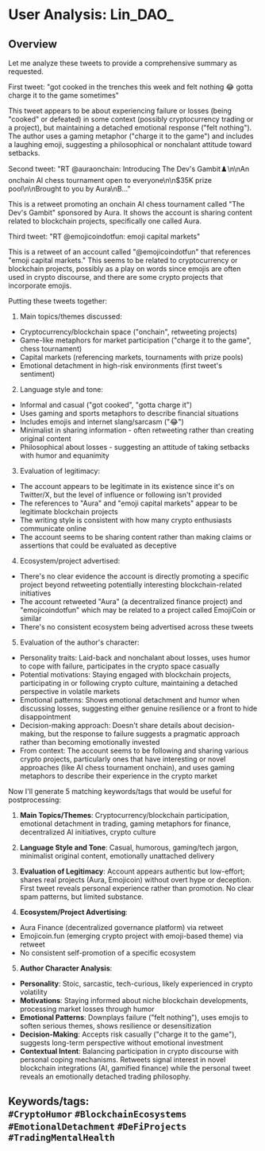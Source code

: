 # User Analysis: Lin_DAO_

## Overview

<think>
Let me analyze these tweets to provide a comprehensive summary as requested.

First tweet:
"got cooked in the trenches this week and felt nothing 😂 gotta charge it to the game sometimes"

This tweet appears to be about experiencing failure or losses (being "cooked" or defeated) in some context (possibly cryptocurrency trading or a project), but maintaining a detached emotional response ("felt nothing"). The author uses a gaming metaphor ("charge it to the game") and includes a laughing emoji, suggesting a philosophical or nonchalant attitude toward setbacks.

Second tweet:
"RT @auraonchain: Introducing The Dev's Gambit♟️\n\nAn onchain AI chess tournament open to everyone\n\n$35K prize pool\n\nBrought to you by Aura\nB…"

This is a retweet promoting an onchain AI chess tournament called "The Dev's Gambit" sponsored by Aura. It shows the account is sharing content related to blockchain projects, specifically one called Aura.

Third tweet:
"RT @emojicoindotfun: emoji capital markets"

This is a retweet of an account called "@emojicoindotfun" that references "emoji capital markets." This seems to be related to cryptocurrency or blockchain projects, possibly as a play on words since emojis are often used in crypto discourse, and there are some crypto projects that incorporate emojis.

Putting these tweets together:

1. Main topics/themes discussed:
- Cryptocurrency/blockchain space ("onchain", retweeting projects)
- Game-like metaphors for market participation ("charge it to the game", chess tournament)
- Capital markets (referencing markets, tournaments with prize pools)
- Emotional detachment in high-risk environments (first tweet's sentiment)

2. Language style and tone:
- Informal and casual ("got cooked", "gotta charge it")
- Uses gaming and sports metaphors to describe financial situations
- Includes emojis and internet slang/sarcasm ("😂")
- Minimalist in sharing information - often retweeting rather than creating original content
- Philosophical about losses - suggesting an attitude of taking setbacks with humor and equanimity

3. Evaluation of legitimacy:
- The account appears to be legitimate in its existence since it's on Twitter/X, but the level of influence or following isn't provided
- The references to "Aura" and "emoji capital markets" appear to be legitimate blockchain projects
- The writing style is consistent with how many crypto enthusiasts communicate online
- The account seems to be sharing content rather than making claims or assertions that could be evaluated as deceptive

4. Ecosystem/project advertised:
- There's no clear evidence the account is directly promoting a specific project beyond retweeting potentially interesting blockchain-related initiatives
- The account retweeted "Aura" (a decentralized finance project) and "emojicoindotfun" which may be related to a project called EmojiCoin or similar
- There's no consistent ecosystem being advertised across these tweets

5. Evaluation of the author's character:
- Personality traits: Laid-back and nonchalant about losses, uses humor to cope with failure, participates in the crypto space casually
- Potential motivations: Staying engaged with blockchain projects, participating in or following crypto culture, maintaining a detached perspective in volatile markets
- Emotional patterns: Shows emotional detachment and humor when discussing losses, suggesting either genuine resilience or a front to hide disappointment
- Decision-making approach: Doesn't share details about decision-making, but the response to failure suggests a pragmatic approach rather than becoming emotionally invested
- From context: The account seems to be following and sharing various crypto projects, particularly ones that have interesting or novel approaches (like AI chess tournament onchain), and uses gaming metaphors to describe their experience in the crypto market

Now I'll generate 5 matching keywords/tags that would be useful for postprocessing:
</think>

1. **Main Topics/Themes**: Cryptocurrency/blockchain participation, emotional detachment in trading, gaming metaphors for finance, decentralized AI initiatives, crypto culture

2. **Language Style and Tone**: Casual, humorous, gaming/tech jargon, minimalist original content, emotionally unattached delivery

3. **Evaluation of Legitimacy**: Account appears authentic but low-effort; shares real projects (Aura, Emojicoin) without overt hype or deception. First tweet reveals personal experience rather than promotion. No clear spam patterns, but limited substance.

4. **Ecosystem/Project Advertising**: 
- Aura Finance (decentralized governance platform) via retweet
- Emojicoin.fun (emerging crypto project with emoji-based theme) via retweet
- No consistent self-promotion of a specific ecosystem 

5. **Author Character Analysis**:  
- **Personality**: Stoic, sarcastic, tech-curious, likely experienced in crypto volatility  
- **Motivations**: Staying informed about niche blockchain developments, processing market losses through humor  
- **Emotional Patterns**: Downplays failure ("felt nothing"), uses emojis to soften serious themes, shows resilience or desensitization  
- **Decision-Making**: Accepts risk casually ("charge it to the game"), suggests long-term perspective without emotional investment  
- **Contextual Intent**: Balancing participation in crypto discourse with personal coping mechanisms. Retweets signal interest in novel blockchain integrations (AI, gamified finance) while the personal tweet reveals an emotionally detached trading philosophy.

**Keywords/tags**:  
`#CryptoHumor` `#BlockchainEcosystems` `#EmotionalDetachment` `#DeFiProjects` `#TradingMentalHealth`
---
